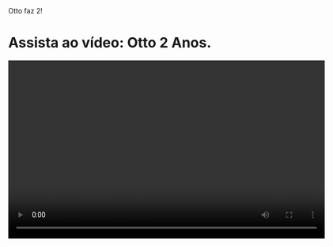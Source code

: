 <!DOCTYPE html>
<html lang="pt-BR">
<head>
    <meta charset="UTF-8">
    <meta name="viewport" content="width=device-width, initial-scale=1.0">
    Otto faz 2!
</head>
<body>
    <h1>Assista ao vídeo: Otto 2 Anos.</h1>
    <video width="640" height="360" controls>
        <source src="teste.mp4" type="video/mp4">
        Seu navegador não suporta a reprodução de vídeos.
    </video>
</body>
</html>
